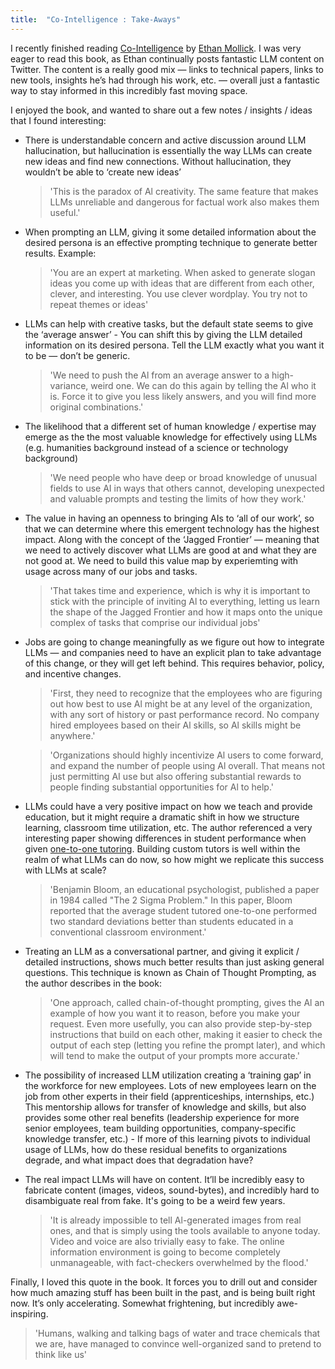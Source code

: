 ```yaml
---
title:  "Co-Intelligence : Take-Aways"
---
```


I recently finished reading [Co-Intelligence](https://www.oneusefulthing.org/p/i-cyborg-using-co-intelligence) by [Ethan Mollick](https://twitter.com/emollick). I was very eager to read this book, as Ethan continually posts fantastic LLM content on Twitter. The content is a really good mix — links to technical papers, links to new tools, insights he’s had through his work, etc. — overall just a fantastic way to stay informed in this incredibly fast moving space. 

I enjoyed the book, and wanted to share out a few notes / insights / ideas that I found interesting:

- There is understandable concern and active discussion around LLM hallucination, but hallucination is essentially the way LLMs can create new ideas and find new connections. Without hallucination, they wouldn’t be able to ‘create new ideas’
    > 'This is the paradox of Al creativity. The same feature that makes LLMs unreliable and dangerous for factual work also makes them useful.'

- When prompting an LLM, giving it some detailed information about the desired persona is an effective prompting technique to generate better results. Example:
    > 'You are an expert at marketing. When asked to generate slogan ideas you come up with ideas that are different from each other, clever, and interesting. You use clever wordplay. You try not to repeat themes or ideas'

- LLMs can help with creative tasks, but the default state seems to give the ‘average answer’ - You can shift this by giving the LLM detailed information on its desired persona. Tell the LLM exactly what you want it to be — don’t be generic.
    > 'We need to push the Al from an average answer to a high-variance, weird one. We can do this again by telling the Al who it is. Force it to give you less likely answers, and you will find more original combinations.'

- The likelihood that a different set of human knowledge / expertise may emerge as the the most valuable knowledge for effectively using LLMs (e.g. humanities background instead of a science or technology background)    
    > 'We need people who have deep or broad knowledge of unusual fields to use AI in ways that others cannot, developing unexpected and valuable prompts and testing the limits of how they work.'

- The value in having an openness to bringing AIs to ‘all of our work’, so that we can determine where this emergent technology has the highest impact. Along with the concept of the ‘Jagged Frontier’ — meaning that we need to actively discover what LLMs are good at and what they are not good at. We need to build this value map by experiemting with usage across many of our jobs and tasks.
    > 'That takes time and experience, which is why it is important to stick with the principle of inviting Al to everything, letting us learn the shape of the Jagged Frontier and how it maps onto the unique complex of tasks that comprise our individual jobs'

- Jobs are going to change meaningfully as we figure out how to integrate LLMs — and companies need to have an explicit plan to take advantage of this change, or they will get left behind. This requires behavior, policy, and incentive changes. 
    > 'First, they need to recognize that the employees who are figuring out how best to use Al might be at any level of the organization, with any sort of history or past performance record. No company hired employees based on their Al skills, so Al skills might be anywhere.'
    
    > 'Organizations should highly incentivize Al users to come forward, and expand the number of people using Al overall. That means not just permitting AI use but also offering substantial rewards to people finding substantial opportunities for Al to help.'

- LLMs could have a very positive impact on how we teach and provide education, but it might require a dramatic shift in how we structure learning, classroom time utilization, etc. The author referenced a very interesting paper showing differences in student performance when given [one-to-one tutoring](https://en.wikipedia.org/wiki/Bloom%27s_2_sigma_problem). Building custom tutors is well within the realm of what LLMs can do now, so how might we replicate this success with LLMs at scale?
    > 'Benjamin Bloom, an educational psychologist, published a paper in 1984 called "The 2 Sigma Problem." In this paper, Bloom reported that the average student tutored one-to-one performed two standard deviations better than students educated in a conventional classroom environment.'

- Treating an LLM as a conversational partner, and giving it explicit / detailed instructions, shows much better results than just asking general questions. This technique is known as Chain of Thought Prompting, as the author describes in the book:    
    > 'One approach, called chain-of-thought prompting, gives the Al an example of how you want it to reason, before you make your request. Even more usefully, you can also provide step-by-step instructions that build on each other, making it easier to check the output of each step (letting you refine the prompt later), and which will tend to make the output of your prompts more accurate.'
    
- The possibility of increased LLM utilization creating a ‘training gap’ in the workforce for new employees. Lots of new employees learn on the job from other experts in their field (apprenticeships, internships, etc.) This mentorship allows for transfer of knowledge and skills, but also provides some other real benefits (leadership experience for more senior employees, team building opportunities, company-specific knowledge transfer, etc.) - If more of this learning pivots to individual usage of LLMs, how do these residual benefits to organizations degrade, and what impact does that degradation have?

- The real impact LLMs will have on content. It’ll be incredibly easy to fabricate content (images, videos, sound-bytes), and incredibly hard to disambiguate real from fake. It's going to be a weird few years.   
    > 'It is already impossible to tell Al-generated images from real ones, and that is simply using the tools available to anyone today. Video and voice are also trivially easy to fake. The online information environment is going to become completely unmanageable, with fact-checkers overwhelmed by the flood.'

Finally, I loved this quote in the book. It forces you to drill out and consider how much amazing stuff has been built in the past, and is being built right now. It’s only accelerating. Somewhat frightening, but incredibly awe-inspiring.

> 'Humans, walking and talking bags of water and trace chemicals that we are, have managed to convince well-organized sand to pretend to think like us'